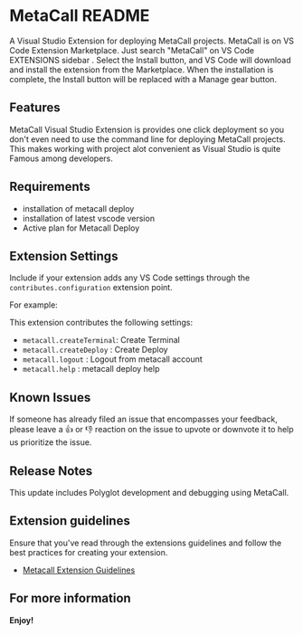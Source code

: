 # MetaCall README

A Visual Studio Extension for deploying MetaCall projects.
MetaCall is on VS Code Extension Marketplace. Just search "MetaCall" on VS Code EXTENSIONS sidebar .
Select the Install button, and VS Code will download and install the extension from the Marketplace. When the installation is complete, the Install button will be replaced with a Manage gear button.
## Features

MetaCall Visual Studio Extension is provides one click deployment so you don't even need to use the command line for deploying MetaCall projects.
This makes working with project alot convenient as Visual Studio is quite Famous among developers.


## Requirements

* installation of metacall deploy
* installation of latest vscode version 
* Active plan for Metacall Deploy 

## Extension Settings

Include if your extension adds any VS Code settings through the `contributes.configuration` extension point.

For example:

This extension contributes the following settings:

* `metacall.createTerminal`: Create Terminal 
* `metacall.createDeploy` : Create Deploy 
* `metacall.logout` : Logout from metacall account 
* `metacall.help` : metacall deploy help
## Known Issues

If someone has already filed an issue that encompasses your feedback, please leave a 👍 or 👎 reaction on the issue to upvote or downvote it to help us prioritize the issue.

## Release Notes

This update includes Polyglot development and debugging using MetaCall.


## Extension guidelines

Ensure that you've read through the extensions guidelines and follow the best practices for creating your extension.

* [Metacall Extension Guidelines](https://metacall.io/terms-and-conditions/)

## For more information

**Enjoy!**
